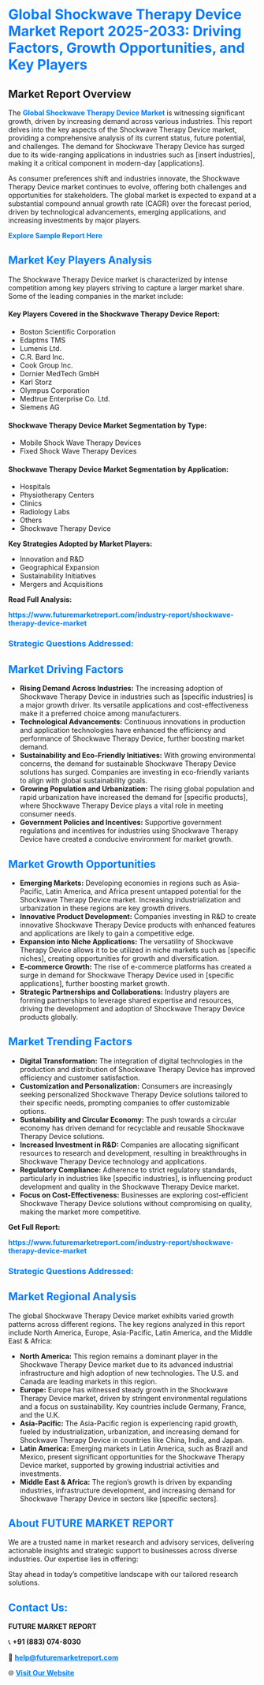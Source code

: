 <h1 style="color: #007BFF;">Global Shockwave Therapy Device Market Report 2025-2033: Driving Factors, Growth Opportunities, and Key Players</h1>

<section id="overview">
<h2>Market Report Overview</h2>
<p>The <a href="https://www.futuremarketreport.com/industry-report/shockwave-therapy-device-market" style="color: #007BFF; text-decoration: none;"><strong>Global Shockwave Therapy Device Market</strong></a> is witnessing significant growth, driven by increasing demand across various industries. This report delves into the key aspects of the Shockwave Therapy Device market, providing a comprehensive analysis of its current status, future potential, and challenges. The demand for Shockwave Therapy Device has surged due to its wide-ranging applications in industries such as [insert industries], making it a critical component in modern-day [applications].</p>
<p>As consumer preferences shift and industries innovate, the Shockwave Therapy Device market continues to evolve, offering both challenges and opportunities for stakeholders. The global market is expected to expand at a substantial compound annual growth rate (CAGR) over the forecast period, driven by technological advancements, emerging applications, and increasing investments by major players.</p>
</section>

<section id="overview">
<p><a href="https://www.futuremarketreport.com/request-sample/reportId=125350" style="color: #007BFF; text-decoration: none;"><strong>Explore Sample Report Here</strong></a></p>
</section>

<section id="key-players">
<h2 style="color: #007BFF;">Market Key Players Analysis</h2>
<p>The Shockwave Therapy Device market is characterized by intense competition among key players striving to capture a larger market share. Some of the leading companies in the market include:</p>
<h4>Key Players Covered in the Shockwave Therapy Device Report:</h4>
<ul><li>Boston Scientific Corporation</li><li>Edaptms TMS</li><li>Lumenis Ltd.</li><li>C.R. Bard Inc.</li><li>Cook Group Inc.</li><li>Dornier MedTech GmbH</li><li>Karl Storz</li><li>Olympus Corporation</li><li>Medtrue Enterprise Co. Ltd.</li><li>Siemens AG</li></ul>
<h4>Shockwave Therapy Device Market Segmentation by Type:</h4>
<ul><li>Mobile Shock Wave Therapy Devices</li><li>Fixed Shock Wave Therapy Devices</li></ul>

<h4>Shockwave Therapy Device Market Segmentation by Application:</h4>
<ul><li>Hospitals</li><li>Physiotherapy Centers</li><li>Clinics</li><li>Radiology Labs</li><li>Others</li><li>Shockwave Therapy Device</li></ul>
<p><strong>Key Strategies Adopted by Market Players:</strong></p>
<ul>
<li>Innovation and R&D</li>
<li>Geographical Expansion</li>
<li>Sustainability Initiatives</li>
<li>Mergers and Acquisitions</li>
</ul>
</section>

<section>
<p><strong>Read Full Analysis: </strong></p><a href="https://www.futuremarketreport.com/industry-report/shockwave-therapy-device-market" style="color: #007BFF; text-decoration: none;"><strong>https://www.futuremarketreport.com/industry-report/shockwave-therapy-device-market</strong></a>
<h3 style="color: #007BFF;">Strategic Questions Addressed:</h3>
</section>

<section id="driving-factors">
<h2 style="color: #007BFF;">Market Driving Factors</h2>
<ul>
<li><strong>Rising Demand Across Industries:</strong> The increasing adoption of Shockwave Therapy Device in industries such as [specific industries] is a major growth driver. Its versatile applications and cost-effectiveness make it a preferred choice among manufacturers.</li>
<li><strong>Technological Advancements:</strong> Continuous innovations in production and application technologies have enhanced the efficiency and performance of Shockwave Therapy Device, further boosting market demand.</li>
<li><strong>Sustainability and Eco-Friendly Initiatives:</strong> With growing environmental concerns, the demand for sustainable Shockwave Therapy Device solutions has surged. Companies are investing in eco-friendly variants to align with global sustainability goals.</li>
<li><strong>Growing Population and Urbanization:</strong> The rising global population and rapid urbanization have increased the demand for [specific products], where Shockwave Therapy Device plays a vital role in meeting consumer needs.</li>
<li><strong>Government Policies and Incentives:</strong> Supportive government regulations and incentives for industries using Shockwave Therapy Device have created a conducive environment for market growth.</li>
</ul>
</section>

<section id="growth-opportunities">
<h2 style="color: #007BFF;">Market Growth Opportunities</h2>
<ul>
<li><strong>Emerging Markets:</strong> Developing economies in regions such as Asia-Pacific, Latin America, and Africa present untapped potential for the Shockwave Therapy Device market. Increasing industrialization and urbanization in these regions are key growth drivers.</li>
<li><strong>Innovative Product Development:</strong> Companies investing in R&D to create innovative Shockwave Therapy Device products with enhanced features and applications are likely to gain a competitive edge.</li>
<li><strong>Expansion into Niche Applications:</strong> The versatility of Shockwave Therapy Device allows it to be utilized in niche markets such as [specific niches], creating opportunities for growth and diversification.</li>
<li><strong>E-commerce Growth:</strong> The rise of e-commerce platforms has created a surge in demand for Shockwave Therapy Device used in [specific applications], further boosting market growth.</li>
<li><strong>Strategic Partnerships and Collaborations:</strong> Industry players are forming partnerships to leverage shared expertise and resources, driving the development and adoption of Shockwave Therapy Device products globally.</li>
</ul>
</section>

<section id="trending-factors">
<h2 style="color: #007BFF;">Market Trending Factors</h2>
<ul>
<li><strong>Digital Transformation:</strong> The integration of digital technologies in the production and distribution of Shockwave Therapy Device has improved efficiency and customer satisfaction.</li>
<li><strong>Customization and Personalization:</strong> Consumers are increasingly seeking personalized Shockwave Therapy Device solutions tailored to their specific needs, prompting companies to offer customizable options.</li>
<li><strong>Sustainability and Circular Economy:</strong> The push towards a circular economy has driven demand for recyclable and reusable Shockwave Therapy Device solutions.</li>
<li><strong>Increased Investment in R&D:</strong> Companies are allocating significant resources to research and development, resulting in breakthroughs in Shockwave Therapy Device technology and applications.</li>
<li><strong>Regulatory Compliance:</strong> Adherence to strict regulatory standards, particularly in industries like [specific industries], is influencing product development and quality in the Shockwave Therapy Device market.</li>
<li><strong>Focus on Cost-Effectiveness:</strong> Businesses are exploring cost-efficient Shockwave Therapy Device solutions without compromising on quality, making the market more competitive.</li>
</ul>
</section>

<section>
<p><strong>Get Full Report: </strong></p><a href="https://www.futuremarketreport.com/industry-report/shockwave-therapy-device-market" style="color: #007BFF; text-decoration: none;"><strong>https://www.futuremarketreport.com/industry-report/shockwave-therapy-device-market</strong></a>
<h3 style="color: #007BFF;">Strategic Questions Addressed:</h3>
</section>


<section id="regional-analysis">
<h2 style="color: #007BFF;">Market Regional Analysis</h2>
<p>The global Shockwave Therapy Device market exhibits varied growth patterns across different regions. The key regions analyzed in this report include North America, Europe, Asia-Pacific, Latin America, and the Middle East & Africa:</p>
<ul>
<li><strong>North America:</strong> This region remains a dominant player in the Shockwave Therapy Device market due to its advanced industrial infrastructure and high adoption of new technologies. The U.S. and Canada are leading markets in this region.</li>
<li><strong>Europe:</strong> Europe has witnessed steady growth in the Shockwave Therapy Device market, driven by stringent environmental regulations and a focus on sustainability. Key countries include Germany, France, and the U.K.</li>
<li><strong>Asia-Pacific:</strong> The Asia-Pacific region is experiencing rapid growth, fueled by industrialization, urbanization, and increasing demand for Shockwave Therapy Device in countries like China, India, and Japan.</li>
<li><strong>Latin America:</strong> Emerging markets in Latin America, such as Brazil and Mexico, present significant opportunities for the Shockwave Therapy Device market, supported by growing industrial activities and investments.</li>
<li><strong>Middle East & Africa:</strong> The region’s growth is driven by expanding industries, infrastructure development, and increasing demand for Shockwave Therapy Device in sectors like [specific sectors].</li>
</ul>
</section>

<footer>
<h2 style="color: #007BFF;">About FUTURE MARKET REPORT</h2>
<p>We are a trusted name in market research and advisory services, delivering actionable insights and strategic support to businesses across diverse industries. Our expertise lies in offering:</p>

<p>Stay ahead in today’s competitive landscape with our tailored research solutions.</p>

<h2 style="color: #007BFF;">Contact Us:</h2>
<p><strong>FUTURE MARKET REPORT</strong></p>
<p>📞 <strong>+91 (883) 074-8030</strong></p>
<p>📧 <strong><a href="mailto:help@futuremarketreport.com" style="color: #007BFF;">help@futuremarketreport.com</a></strong></p>
<p>🌐 <strong><a href="https://www.futuremarketreport.com/" style="color: #007BFF;">Visit Our Website</a></strong></p>
</footer>